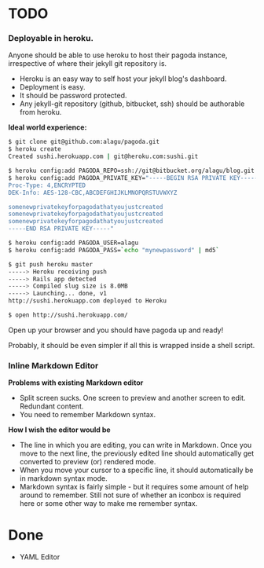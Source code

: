 # TODO

### Deployable in heroku.

Anyone should be able to use heroku to host their pagoda instance, irrespective of where their jekyll git repository is.

-  Heroku is an easy way to self host your jekyll blog's dashboard.
-  Deployment is easy.
-  It should be password protected.
-  Any jekyll-git repository (github, bitbucket, ssh) should be authorable from heroku.

**Ideal world experience:**

```bash
$ git clone git@github.com:alagu/pagoda.git
$ heroku create
Created sushi.herokuapp.com | git@heroku.com:sushi.git

$ heroku config:add PAGODA_REPO=ssh://git@bitbucket.org/alagu/blog.git
$ heroku config:add PAGODA_PRIVATE_KEY="-----BEGIN RSA PRIVATE KEY-----
Proc-Type: 4,ENCRYPTED
DEK-Info: AES-128-CBC,ABCDEFGHIJKLMNOPQRSTUVWXYZ

somenewprivatekeyforpagodathatyoujustcreated
somenewprivatekeyforpagodathatyoujustcreated
somenewprivatekeyforpagodathatyoujustcreated
-----END RSA PRIVATE KEY-----"

$ heroku config:add PAGODA_USER=alagu
$ heroku config:add PAGODA_PASS=`echo "mynewpassword" | md5`

$ git push heroku master
-----> Heroku receiving push
-----> Rails app detected
-----> Compiled slug size is 8.0MB
-----> Launching... done, v1
http://sushi.herokuapp.com deployed to Heroku 

$ open http://sushi.herokuapp.com/
```

Open up your browser and you should have pagoda up and ready!


Probably, it should be even simpler if all this is wrapped inside a shell script.


### Inline Markdown Editor

**Problems with existing Markdown editor**
- Split screen sucks. One screen to preview and another screen to edit. Redundant content.
- You need to remember Markdown syntax.

**How I wish the editor would be**
- The line in which you are editing, you can write in Markdown. Once you move to the next line, the previously edited line should automatically get converted to preview (or) rendered mode.
- When you move your cursor to a specific line, it should automatically be in markdown syntax mode.
- Markdown syntax is fairly simple - but it requires some amount of help around to remember. Still not sure of whether an iconbox is required here or some other way to make me remember syntax.


# Done
- YAML Editor
